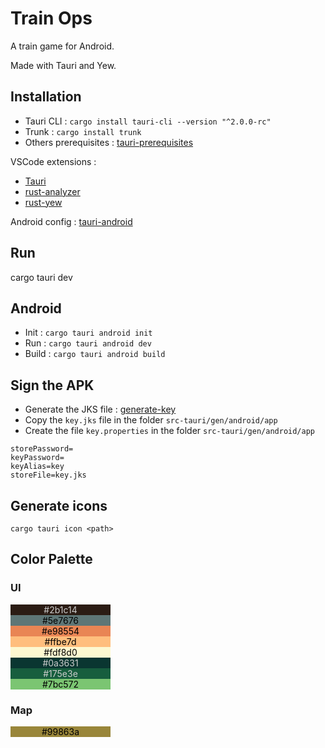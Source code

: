 # Train Ops

A train game for Android.

Made with Tauri and Yew.

## Installation 

* Tauri CLI : `cargo install tauri-cli --version "^2.0.0-rc"`
* Trunk : `cargo install trunk` 
* Others prerequisites : [tauri-prerequisites](https://tauri.app/v1/guides/getting-started/prerequisites/)

VSCode extensions : 
 
* [Tauri](https://marketplace.visualstudio.com/items?itemName=tauri-apps.tauri-vscode) 
* [rust-analyzer](https://marketplace.visualstudio.com/items?itemName=rust-lang.rust-analyzer)
* [rust-yew](https://marketplace.visualstudio.com/items?itemName=TechTheAwesome.rust-yew) 

Android config : [tauri-android](https://v2.tauri.app/start/prerequisites/#android)

## Run 

cargo tauri dev

## Android 

* Init : `cargo tauri android init`
* Run : `cargo tauri android dev`
* Build : `cargo tauri android build`

## Sign the APK

* Generate the JKS file : [generate-key](https://developer.android.com/studio/publish/app-signing?hl=fr#generate-key)
* Copy the `key.jks` file in the folder `src-tauri/gen/android/app`
* Create the file `key.properties` in the folder `src-tauri/gen/android/app`
```
storePassword=
keyPassword=
keyAlias=key
storeFile=key.jks
```

## Generate icons 
`cargo tauri icon <path>` 

## Color Palette 

### UI

<div style="display:flex; flex-direction:column; width:10rem; color:black; border-radius:5px; text-align:center">
    <div style="background:#2b1c14;color:#ccc">#2b1c14</div>
    <div style="background:#5e7676">#5e7676</div>
    <div style="background:#e98554;">#e98554</div>
    <div style="background:#ffbe7d;">#ffbe7d</div>
    <div style="background:#fdf8d0;">#fdf8d0</div>
    <div style="background:#0a3631;color:#ccc">#0a3631</div>
    <div style="background:#175e3e;color:#ccc">#175e3e</div>
    <div style="background:#7bc572;">#7bc572</div>
</div>

### Map


<div style="display:flex; flex-direction:column; width:10rem; color:black; border-radius:5px; text-align:center">
    <div style="background:#99863a;">#99863a</div>
</div>
